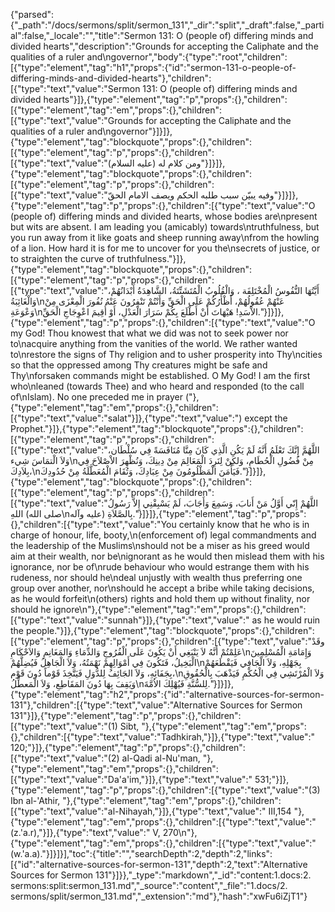 {"parsed":{"_path":"/docs/sermons/split/sermon_131","_dir":"split","_draft":false,"_partial":false,"_locale":"","title":"Sermon 131:  O (people of) differing minds and divided hearts","description":"Grounds for accepting the Caliphate and the qualities of a ruler and\ngovernor","body":{"type":"root","children":[{"type":"element","tag":"h1","props":{"id":"sermon-131-o-people-of-differing-minds-and-divided-hearts"},"children":[{"type":"text","value":"Sermon 131:  O (people of) differing minds and divided hearts"}]},{"type":"element","tag":"p","props":{},"children":[{"type":"element","tag":"em","props":{},"children":[{"type":"text","value":"Grounds for accepting the Caliphate and the qualities of a ruler and\ngovernor"}]}]},{"type":"element","tag":"blockquote","props":{},"children":[{"type":"element","tag":"p","props":{},"children":[{"type":"text","value":"ومن كلام له (عليه السلام)"}]}]},{"type":"element","tag":"blockquote","props":{},"children":[{"type":"element","tag":"p","props":{},"children":[{"type":"text","value":"وفيه يبيّن سبب طلبه الحكم ويصف الامام الحقّ"}]}]},{"type":"element","tag":"p","props":{},"children":[{"type":"text","value":"O (people of) differing minds and divided hearts, whose bodies are\npresent but wits are absent. I am leading you (amicably) towards\ntruthfulness, but you run away from it like goats and sheep running away\nfrom the howling of a lion. How hard it is for me to uncover for you the\nsecrets of justice, or to straighten the curve of truthfulness."}]},{"type":"element","tag":"blockquote","props":{},"children":[{"type":"element","tag":"p","props":{},"children":[{"type":"text","value":"أَيَّتُهَا النُّفُوسُ الْمُخْتَلِفَة ، وَالْقُلُوبُ الْمُتَشَتِّتَةُ، الشَّاهِدَةُ أَبْدَانُهُمْ، وَالْغَائِبَةُ\nعَنْهُمْ عُقُولُهُمْ، أَظْأَرُكُمْ عَلَى الْحَقِّ وَأَنْتُمْ تَنْفِرُونَ عَنْهُ نُفُورَ الْمِعْزَى مِنْ وَعْوَعَةِ\nالاْسَدِ! هَيْهَاتَ أَنْ أَطْلَعَ بِكُمْ سَرَارَ الْعَدْلِ، أَوْ أُقِيمَ اعْوِجَاجِ الْحَقِّ."}]}]},{"type":"element","tag":"p","props":{},"children":[{"type":"text","value":"O my God! Thou knowest that what we did was not to seek power nor to\nacquire anything from the vanities of the world. We rather wanted to\nrestore the signs of Thy religion and to usher prosperity into Thy\ncities so that the oppressed among Thy creatures might be safe and Thy\nforsaken commands might be established. O My God! I am the first who\nleaned (towards Thee) and who heard and responded (to the call of\nIslam). No one preceded me in prayer ("},{"type":"element","tag":"em","props":{},"children":[{"type":"text","value":"salat"}]},{"type":"text","value":") except the Prophet."}]},{"type":"element","tag":"blockquote","props":{},"children":[{"type":"element","tag":"p","props":{},"children":[{"type":"text","value":"اللَّهُمَّ إِنَّكَ تَعْلَمُ أَنَّهُ لَمْ يَكُنِ الَّذِي كَانَ مِنَّا مُنَافَسَةً فِي سُلْطَان، وَلاَ الْتمَاسَ شِيء\nمِنْ فُضُولِ الْحُطَامِ، وَلكِنْ لِنَرِدَ الْمَعَالِمَ مِنْ دِينِكَ، وَنُظْهِرَ الاْصْلاَحَ فِي بِلاَدِكَ،\nفَيَأْمَنَ الْمَظْلُومُونَ مِنْ عِبَادِكَ، وَتُقَامَ الْمُعَطَّلَةُ مِنْ حُدُودِكَ."}]}]},{"type":"element","tag":"blockquote","props":{},"children":[{"type":"element","tag":"p","props":{},"children":[{"type":"text","value":"اللَّهُمْ إِنّي أَوَّلُ مَنْ أَنابَ، وَسَمِعَ وَأَجَابَ، لَمْ يَسْبِقْنِي إِلاَّ رَسُولُ اللهِ (صلى الله\nعليه وآله) بِالصَّلاَةِ."}]}]},{"type":"element","tag":"p","props":{},"children":[{"type":"text","value":"You certainly know that he who is in charge of honour, life, booty,\n(enforcement of) legal commandments and the leadership of the Muslims\nshould not be a miser as his greed would aim at their wealth, nor be\nignorant as he would then mislead them with his ignorance, nor be of\nrude behaviour who would estrange them with his rudeness, nor should he\ndeal unjustly with wealth thus preferring one group over another, nor\nshould he accept a bribe while taking decisions, as he would forfeit\n(others) rights and hold them up without finality, nor should he ignore\n"},{"type":"element","tag":"em","props":{},"children":[{"type":"text","value":"sunnah"}]},{"type":"text","value":" as he would ruin the people."}]},{"type":"element","tag":"blockquote","props":{},"children":[{"type":"element","tag":"p","props":{},"children":[{"type":"text","value":"وقَدْ عَلِمْتُمْ أَنَّهُ لاَ يَنْبَغِي أَنْ يَكُونَ عَلَى الْفُرُوجِ وَالدِّمَاءِ وَالمَغَانِمِ وَالاَحْكَامِ\nوَإِمَامَةِ الْمُسْلِمِينَ الْبَخِيلُ، فَتَكُونَ فِي أَمْوَالِهِمْ نَهْمَتُهُ، وَلاَ الْجَاهِلُ فَيُضِلَّهُمْ\nبِجَهْلِهِ، وَلاَ الْجَافِي فَيَقْطَعَهُمْ بِجَفَائِهِ، وَلاَ الجَائِفُ لِلدُّوَلِ فَيَتَّخِذَ قَوْماً دُونَ قَوْم،\nوَلاَ الْمُرْتَشِي فِي الْحُكْمِ فَيَذْهَبَ بِالْحُقُوقِ وَيَقِفَ بِهَا دُونَ المَقَاطِعِ، وَلاَ الْمَعطِّلُ\nلِلسُّنَّةِ فَيُهْلِكَ الاُمَّةَ."}]}]},{"type":"element","tag":"h2","props":{"id":"alternative-sources-for-sermon-131"},"children":[{"type":"text","value":"Alternative Sources for Sermon 131"}]},{"type":"element","tag":"p","props":{},"children":[{"type":"text","value":"(1) Sibt, "},{"type":"element","tag":"em","props":{},"children":[{"type":"text","value":"Tadhkirah,"}]},{"type":"text","value":" 120;"}]},{"type":"element","tag":"p","props":{},"children":[{"type":"text","value":"(2) al-Qadi al-Nu'man, "},{"type":"element","tag":"em","props":{},"children":[{"type":"text","value":"Da'a'im,"}]},{"type":"text","value":" 531;"}]},{"type":"element","tag":"p","props":{},"children":[{"type":"text","value":"(3) Ibn al-'Athir, "},{"type":"element","tag":"em","props":{},"children":[{"type":"text","value":"al-Nihayah,"}]},{"type":"text","value":" III,154 "},{"type":"element","tag":"em","props":{},"children":[{"type":"text","value":"(z.'a.r),"}]},{"type":"text","value":" V, 270\n"},{"type":"element","tag":"em","props":{},"children":[{"type":"text","value":"(w.'a.a)."}]}]}],"toc":{"title":"","searchDepth":2,"depth":2,"links":[{"id":"alternative-sources-for-sermon-131","depth":2,"text":"Alternative Sources for Sermon 131"}]}},"_type":"markdown","_id":"content:1.docs:2. sermons:split:sermon_131.md","_source":"content","_file":"1.docs/2. sermons/split/sermon_131.md","_extension":"md"},"hash":"xwFu6iZjT1"}